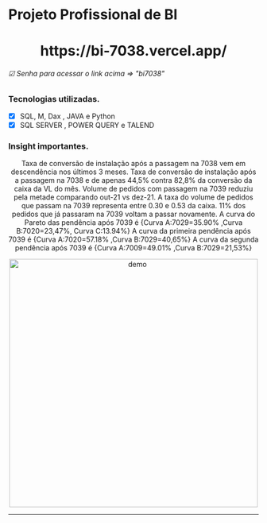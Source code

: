 # Projeto Profissional de BI
<h1 align="center">
https://bi-7038.vercel.app/
<h6> ☑ Senha para acessar o link acima => "bi7038"</h6>
</h1>

### Tecnologias utilizadas.
- [x] SQL, M, Dax , JAVA e Python
- [x] SQL SERVER , POWER QUERY e TALEND

### Insight importantes.
<p align="center">
	Taxa de conversão de instalação após a passagem na 7038 vem em descendência nos últimos 3 meses.
	Taxa de conversão de instalação após a passagem na 7038 e de apenas 44,5% contra 82,8% da conversão da caixa da VL do mês.
	Volume de pedidos com passagem na 7039 reduziu pela metade comparando out-21 vs dez-21.
	A taxa do volume de pedidos que passam na 7039 representa entre 0.30 e 0.53 da caixa.
	11% dos pedidos que já passaram na 7039 voltam a passar novamente.
	A curva do Pareto das pendência após 7039 é {Curva A:7029=35.90% ,Curva B:7020=23,47%, Curva C:13.94%}
	A curva da primeira pendência após 7039 é {Curva A:7020=57.18% ,Curva B:7029=40,65%}
	A curva da segunda pendência após 7039 é {Curva A:7009=49.01% ,Curva B:7029=21,53%}
</p>

<div align="center">
  <img src="https://i.ibb.co/25mwGGC/7038.png" alt="demo" height="500">
</div>
<hr />

